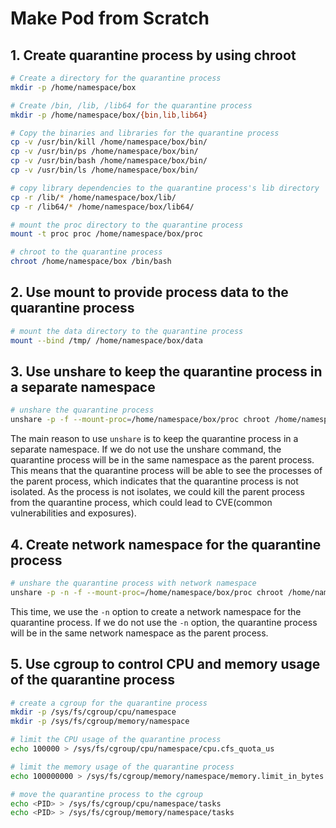 # Make Pod from Scratch

## 1. Create quarantine process by using chroot

```bash
# Create a directory for the quarantine process
mkdir -p /home/namespace/box

# Create /bin, /lib, /lib64 for the quarantine process
mkdir -p /home/namespace/box/{bin,lib,lib64}

# Copy the binaries and libraries for the quarantine process
cp -v /usr/bin/kill /home/namespace/box/bin/
cp -v /usr/bin/ps /home/namespace/box/bin/
cp -v /usr/bin/bash /home/namespace/box/bin/
cp -v /usr/bin/ls /home/namespace/box/bin/

# copy library dependencies to the quarantine process's lib directory
cp -r /lib/* /home/namespace/box/lib/
cp -r /lib64/* /home/namespace/box/lib64/

# mount the proc directory to the quarantine process
mount -t proc proc /home/namespace/box/proc

# chroot to the quarantine process
chroot /home/namespace/box /bin/bash
```

## 2. Use mount to provide process data to the quarantine process

```bash
# mount the data directory to the quarantine process
mount --bind /tmp/ /home/namespace/box/data
```

## 3. Use unshare to keep the quarantine process in a separate namespace

```bash
# unshare the quarantine process
unshare -p -f --mount-proc=/home/namespace/box/proc chroot /home/namespace/box /bin/bash
```

The main reason to use `unshare` is to keep the quarantine process in a separate namespace.
If we do not use the unshare command, the quarantine process will be in the same namespace as the parent process.
This means that the quarantine process will be able to see the processes of the parent process, which indicates that the quarantine process is not isolated.
As the process is not isolates, we could kill the parent process from the quarantine process, which could lead to CVE(common vulnerabilities and exposures).

## 4. Create network namespace for the quarantine process

```bash
# unshare the quarantine process with network namespace
unshare -p -n -f --mount-proc=/home/namespace/box/proc chroot /home/namespace/box /bin/bash
```

This time, we use the `-n` option to create a network namespace for the quarantine process.
If we do not use the `-n` option, the quarantine process will be in the same network namespace as the parent process.

## 5. Use cgroup to control CPU and memory usage of the quarantine process

```bash
# create a cgroup for the quarantine process
mkdir -p /sys/fs/cgroup/cpu/namespace
mkdir -p /sys/fs/cgroup/memory/namespace

# limit the CPU usage of the quarantine process
echo 100000 > /sys/fs/cgroup/cpu/namespace/cpu.cfs_quota_us

# limit the memory usage of the quarantine process
echo 100000000 > /sys/fs/cgroup/memory/namespace/memory.limit_in_bytes

# move the quarantine process to the cgroup
echo <PID> > /sys/fs/cgroup/cpu/namespace/tasks
echo <PID> > /sys/fs/cgroup/memory/namespace/tasks
```
